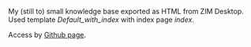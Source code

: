My (still to) small knowledge base exported as HTML from ZIM Desktop. Used template *Default_with_index* with index page *index*.

Access by [Github page](https://anladmin.github.io/KnowledgeBase-ZIM-HTML/).
